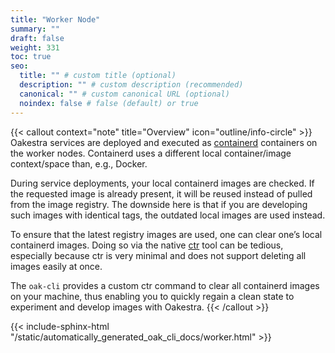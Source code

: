 ```yaml
---
title: "Worker Node"
summary: ""
draft: false
weight: 331
toc: true
seo:
  title: "" # custom title (optional)
  description: "" # custom description (recommended)
  canonical: "" # custom canonical URL (optional)
  noindex: false # false (default) or true
---
```


{{< callout context="note" title="Overview" icon="outline/info-circle" >}}
  Oakestra services are deployed and executed as [containerd](https://containerd.io/) containers on the worker nodes.
  Containerd uses a different local container/image context/space than, e.g., Docker.

  During service deployments, your local containerd images are checked.
  If the requested image is already present, it will be reused instead of pulled from the image registry.
  The downside here is that if you are developing such images with identical tags, the outdated local images are used instead.

  To ensure that the latest registry images are used, one can clear one’s local containerd images.
  Doing so via the native [ctr](https://github.com/projectatomic/containerd/blob/master/docs/cli.md) tool can be tedious, especially because ctr is very minimal and does not support deleting all images easily at once.

  The `oak-cli` provides a custom ctr command to clear all containerd images on your machine, thus enabling you to quickly regain a clean state to experiment and develop images with Oakestra.
{{< /callout >}}

{{< include-sphinx-html "/static/automatically_generated_oak_cli_docs/worker.html" >}}
